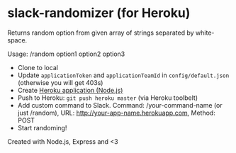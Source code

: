 # slack-randomizer (for Heroku)

Returns random option from given array of strings separated by white-space.

Usage: /random option1 option2 option3

  * Clone to local
  * Update `applicationToken` and `applicationTeamId` in `config/default.json` (otherwise you will get 403s)
  * Create [Heroku application (Node.js)](https://devcenter.heroku.com/articles/getting-started-with-nodejs)
  * Push to Heroku: `git push heroku master` (via Heroku toolbelt)
  * Add custom command to Slack. Command: /your-command-name (or just /random), URL: http://your-app-name.herokuapp.com, Method: POST
  * Start randoming!

Created with Node.js, Express and <3
